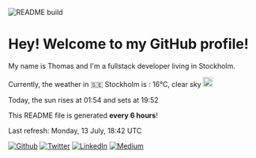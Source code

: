 ![README build](https://github.com/thmsgbrt/thmsgbrt/workflows/README%20build/badge.svg)

# Hey! Welcome to my GitHub profile!

My name is Thomas and I'm a fullstack developer living in Stockholm.

Currently, the weather in 🇸🇪 Stockholm is : 16°C, clear sky <img src="http://openweathermap.org/img/w/01d.png" alt="drawing" width="20"/>

Today, the sun rises at 01:54 and sets at 19:52



This README file is generated **every 6 hours**!

Last refresh: Monday, 13 July, 18:42 UTC



[![Github](https://img.shields.io/github/followers/thmsgbrt.svg?label=GitHub&style=social)](https://github.com/thmsgbrt) [![Twitter](https://img.shields.io/twitter/follow/Guibz16?label=Twitter&style=social)](https://twitter.com/Guibz16) [![LinkedIn](https://img.shields.io/badge/LinkedIn-My_Resume-__?style=social&logo=LinkedIn)](https://www.linkedin.com/in/thomas-guibert) [![Medium](https://img.shields.io/badge/Medium-My_Stories-__?style=social&logo=Medium)](https://medium.com/@th.guibert)
